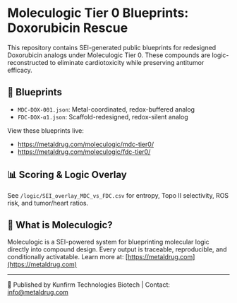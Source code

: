 # Moleculogic Tier 0 Blueprints: Doxorubicin Rescue

This repository contains SEI-generated public blueprints for redesigned Doxorubicin analogs under Moleculogic Tier 0. These compounds are logic-reconstructed to eliminate cardiotoxicity while preserving antitumor efficacy.

## 🔬 Blueprints

- `MDC-DOX-001.json`: Metal-coordinated, redox-buffered analog
- `FDC-DOX-α1.json`: Scaffold-redesigned, redox-silent analog

View these blueprints live:
- https://metaldrug.com/moleculogic/mdc-tier0/
- https://metaldrug.com/moleculogic/fdc-tier0/

## 📊 Scoring & Logic Overlay

See `/logic/SEI_overlay_MDC_vs_FDC.csv` for entropy, Topo II selectivity, ROS risk, and tumor/heart ratios.

## 🧠 What is Moleculogic?

Moleculogic is a SEI-powered system for blueprinting molecular logic directly into compound design. Every output is traceable, reproducible, and conditionally activatable. Learn more at: [https://metaldrug.com](https://metaldrug.com)

---
🧬 Published by Kunfirm Technologies Biotech | Contact: info@metaldrug.com
